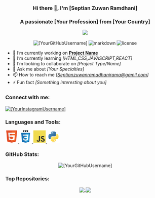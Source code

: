 <h3 align="center">Hi there 👋, I'm [Septian Zuwan Ramdhani]</h3>
<h3 align="center">A passionate [Your Profession] from [Your Country]</h3>

<p align="center">
  <a href="https://github.com/Septian579/"><img src="https://img.shields.io/github/followers/[Septian579]?label=Follow&style=social"></a>
</p>

<p align="center">
  <img src="https://komarev.com/ghpvc/?username=[YourGitHubUsername]&label=Profile%20views&color=0e75b6&style=flat" alt="[YourGitHubUsername]" /> 
  <img src="https://img.shields.io/badge/Made%20with-Markdown-1f425f.svg" alt="markdown" />
  <img src="https://img.shields.io/github/license/[YourGitHubUsername]/[YourRepository]" alt="license" />
</p>

- 🔭 I’m currently working on **[Project Name](https://github.com/[YourGitHubUsername]/[YourProjectRepo])**
- 🌱 I’m currently learning *[HTML,CSS,JAVASCRIPT,REACT]*
- 👯 I’m looking to collaborate on *[Project Type/Name]*
- 💬 Ask me about *[Your Specialties]*
- 📫 How to reach me *[Septianzuwanramadhanirama@gamil.com]*
- ⚡ Fun fact *[Something interesting about you]*

<h3 align="left">Connect with me:</h3>
<p align="left">
<a href="(https://www.instagram.com/seppzw15?igsh=MWppMXlra2k5aWU5)" target="blank"><img align="center" src="https://raw.githubusercontent.com/rahuldkjain/github-profile-readme-generator/master/src/images/icons/Social/instagram.svg" alt="[YourInstagramUsername]" height="30" width="40" /></a>
</p>

<h3 align="left">Languages and Tools:</h3>
<p align="left">
  <a href="https://www.w3.org/html/" target="_blank"> <img src="https://raw.githubusercontent.com/devicons/devicon/master/icons/html5/html5-original.svg" alt="html5" width="40" height="40"/> </a>
  <a href="https://www.w3schools.com/css/" target="_blank"> <img src="https://raw.githubusercontent.com/devicons/devicon/master/icons/css3/css3-original-wordmark.svg" alt="css3" width="40" height="40"/> </a>
  <a href="https://developer.mozilla.org/en-US/docs/Web/JavaScript" target="_blank"> <img src="https://raw.githubusercontent.com/devicons/devicon/master/icons/javascript/javascript-original.svg" alt="javascript" width="40" height="40"/> </a>
  <a href="https://www.python.org" target="_blank"> <img src="https://raw.githubusercontent.com/devicons/devicon/master/icons/python/python-original.svg" alt="python" width="40" height="40"/> </a>
  <!-- Add more icons based on the tools and languages you use -->
</p>

<h3 align="left">GitHub Stats:</h3>
<p align="center">
  <img src="https://github-readme-stats.vercel.app/api?username=[YourGitHubUsername]&show_icons=true&locale=en" alt="[YourGitHubUsername]" />
</p>

<h3 align="left">Top Repositories:</h3>
<p align="center">
  <a href="https://github.com/[YourGitHubUsername]/[YourProjectRepo]">
    <img align="center" src="https://github-readme-stats.vercel.app/api/pin/?username=[YourGitHubUsername]&repo=[YourProjectRepo]" />
  </a>
  <a href="https://github.com/[YourGitHubUsername]/[AnotherProjectRepo]">
    <img align="center" src="https://github-readme-stats.vercel.app/api/pin/?username=[YourGitHubUsername]&repo=[AnotherProjectRepo]" />
  </a>
</p>
